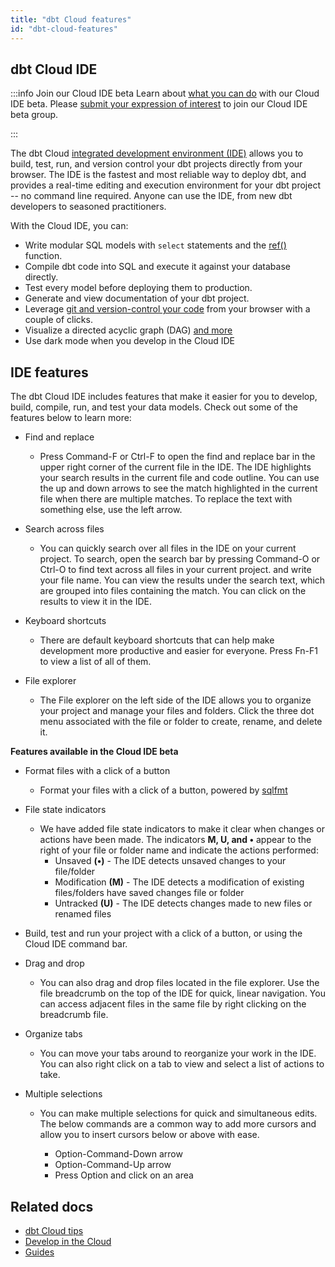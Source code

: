 ```yaml
---
title: "dbt Cloud features"
id: "dbt-cloud-features"
---
```


## dbt Cloud IDE

:::info Join our Cloud IDE beta
Learn about [what you can do](/docs/develop/develop-in-the-cloud#develop-in-the-cloud-ide-beta) with our Cloud IDE beta. Please [submit your expression of interest](https://docs.google.com/forms/d/e/1FAIpQLSdlU65gqTZPyGAUc16SkxqTc50NO9vdq_KGx1Mjm_4FB_97FA/viewform) to join our Cloud IDE beta group.

:::

The dbt Cloud [integrated development environment (IDE)](/docs/develop/develop-in-the-cloud) allows you to build, test, run, and version control your dbt projects directly from your browser. The IDE is the fastest and most reliable way to deploy dbt, and provides a real-time editing and execution environment for your dbt project -- no command line required.  Anyone can use the IDE, from new dbt developers to seasoned practitioners.

With the Cloud IDE, you can:

- Write modular SQL models with `select` statements and the [ref()](/docs.getdbt.com/reference/dbt-jinja-functions/ref) function.
- Compile dbt code into SQL and execute it against your database directly.
- Test every model before deploying them to production.
- Generate and view documentation of your dbt project.
- Leverage [git and version-control your code](/docs/collaborate/git/version-control-basics) from your browser with a couple of clicks.
- Visualize a directed acyclic graph (DAG) [and more](/docs/develop/dbt-cloud-tips)
- Use dark mode when you develop in the Cloud IDE

## IDE features
The dbt Cloud IDE includes features that make it easier for you to develop, build, compile, run, and test your data models.  Check out some of the features below to learn more:


- Find and replace
  * Press Command-F or Ctrl-F to open the find and replace bar in the upper right corner of the current file in the IDE. The IDE highlights your search
  results in the current file and code outline. You can use the up and down arrows to see the match highlighted in the current file when there are multiple
  matches. To replace the text with something else, use the left arrow.

- Search across files
  * You can quickly search over all files in the IDE on your current project. To search, open the search bar by pressing Command-O or Ctrl-O to find text
  across all files in your current project. and write your file name. You can view the results under the search text, which are grouped into files
  containing the match. You can click on the results to view it in the IDE.

- Keyboard shortcuts
  * There are default keyboard shortcuts that can help make development more productive and easier for everyone. Press Fn-F1 to view a list of all of them.
 
- File explorer
  * The File explorer on the left side of the IDE allows you to organize your project and manage your files and folders. Click the three dot menu
  associated with the file or folder to create, rename, and delete it.


**Features available in the Cloud IDE beta**

- Format files with a click of a button
  * Format your files with a click of a button, powered by [sqlfmt](http://sqlfmt.com/)

- File state indicators
  * We have added file state indicators to make it clear when changes or actions have been made. The indicators **M, U, and •** appear to the right of your
  file or folder name and indicate the actions performed:
       *  Unsaved **(•)** - The IDE detects unsaved changes to your file/folder
       *  Modification **(M)** - The IDE detects a modification of existing files/folders have saved changes file or folder
       *  Untracked **(U)** - The IDE detects changes made to new files or renamed files

- Build, test and run your project with a click of a button, or using the Cloud IDE command bar.

- Drag and drop
  * You can also drag and drop files located in the file explorer. Use the file breadcrumb on the top of the IDE for quick, linear
  navigation. You can access adjacent files in the same file by right clicking on the breadcrumb file.
  
- Organize tabs
  * You can move your tabs around to reorganize your work in the IDE. You can also right click on a tab to view and select a list of actions
  to take.

- Multiple selections
  * You can make multiple selections for quick and simultaneous edits. The below commands are a common way to add more cursors and allow you to insert
  cursors below or above with ease.

     * Option-Command-Down arrow
     * Option-Command-Up arrow
     * Press Option and click on an area


## Related docs
- [dbt Cloud tips](/docs/develop/dbt-cloud-tips)
- [Develop in the Cloud](docs/develop/develop-in-the-cloud)
- [Guides](/docs/get-started/overview)

